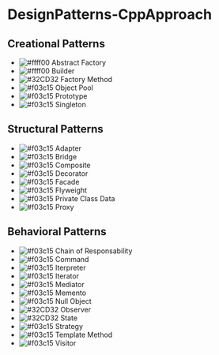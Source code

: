 # DesignPatterns-CppApproach

## Creational Patterns

- ![#ffff00](https://placehold.it/15/ffff00/000000?text=+) Abstract Factory
- ![#ffff00](https://placehold.it/15/ffff00/000000?text=+) Builder
- ![#32CD32](https://placehold.it/15/32CD32/000000?text=+) Factory Method
- ![#f03c15](https://placehold.it/15/f03c15/000000?text=+) Object Pool
- ![#f03c15](https://placehold.it/15/f03c15/000000?text=+) Prototype
- ![#f03c15](https://placehold.it/15/f03c15/000000?text=+) Singleton

## Structural Patterns

- ![#f03c15](https://placehold.it/15/f03c15/000000?text=+) Adapter
- ![#f03c15](https://placehold.it/15/f03c15/000000?text=+) Bridge
- ![#f03c15](https://placehold.it/15/f03c15/000000?text=+) Composite
- ![#f03c15](https://placehold.it/15/f03c15/000000?text=+) Decorator
- ![#f03c15](https://placehold.it/15/f03c15/000000?text=+) Facade
- ![#f03c15](https://placehold.it/15/f03c15/000000?text=+) Flyweight
- ![#f03c15](https://placehold.it/15/f03c15/000000?text=+) Private Class Data
- ![#f03c15](https://placehold.it/15/f03c15/000000?text=+) Proxy

## Behavioral Patterns

- ![#f03c15](https://placehold.it/15/f03c15/000000?text=+) Chain of Responsability
- ![#f03c15](https://placehold.it/15/f03c15/000000?text=+) Command
- ![#f03c15](https://placehold.it/15/f03c15/000000?text=+) Iterpreter
- ![#f03c15](https://placehold.it/15/f03c15/000000?text=+) Iterator
- ![#f03c15](https://placehold.it/15/f03c15/000000?text=+) Mediator
- ![#f03c15](https://placehold.it/15/f03c15/000000?text=+) Memento
- ![#f03c15](https://placehold.it/15/f03c15/000000?text=+) Null Object
- ![#32CD32](https://placehold.it/15/32CD32/000000?text=+) Observer
- ![#32CD32](https://placehold.it/15/32CD32/000000?text=+) State
- ![#f03c15](https://placehold.it/15/f03c15/000000?text=+) Strategy
- ![#f03c15](https://placehold.it/15/f03c15/000000?text=+) Template Method
- ![#f03c15](https://placehold.it/15/f03c15/000000?text=+) Visitor
